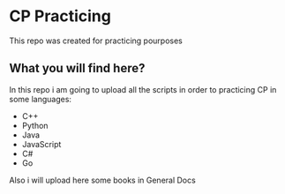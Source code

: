 # CP Practicing

This repo was created for practicing pourposes

## What you will find here?

In this repo i am going to upload all the scripts in order to practicing CP in some languages:

- C++
- Python
- Java
- JavaScript
- C#
- Go

Also i will upload here some books in General Docs
